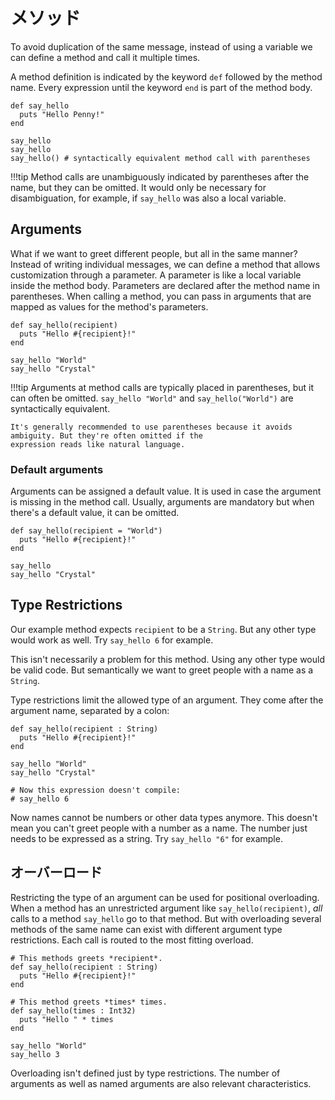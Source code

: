 # メソッド

To avoid duplication of the same message, instead of using a variable we can
define a method and call it multiple times.

A method definition is indicated by the keyword `def` followed by the method name.
Every expression until the keyword `end` is part of the method body.

```crystal-play
def say_hello
  puts "Hello Penny!"
end

say_hello
say_hello
say_hello() # syntactically equivalent method call with parentheses
```

!!!tip
Method calls are unambiguously indicated by parentheses after the name, but they can be omitted. It would only be
necessary for disambiguation, for example, if `say_hello` was also a local variable.

## Arguments

What if we want to greet different people, but all in the same manner?
Instead of writing individual messages, we can define a method that allows customization through a parameter.
A parameter is like a local variable inside the method body. Parameters are declared after the method name in parentheses.
When calling a method, you can pass in arguments that are mapped as values for the method's parameters.

```crystal-play
def say_hello(recipient)
  puts "Hello #{recipient}!"
end

say_hello "World"
say_hello "Crystal"
```

!!!tip
Arguments at method calls are typically placed in parentheses, but it can often be omitted. `say_hello "World"`
and `say_hello("World")` are syntactically equivalent.

    It's generally recommended to use parentheses because it avoids ambiguity. But they're often omitted if the
    expression reads like natural language.

### Default arguments

Arguments can be assigned a default value. It is used in case the argument is missing in the method call. Usually,
arguments are mandatory but when there's a default value, it can be omitted.

```crystal-play
def say_hello(recipient = "World")
  puts "Hello #{recipient}!"
end

say_hello
say_hello "Crystal"
```

## Type Restrictions

Our example method expects `recipient` to be a `String`. But any other type would work as well. Try `say_hello 6`
for example.

This isn't necessarily a problem for this method. Using any other type would be valid code.
But semantically we want to greet people with a name as a `String`.

Type restrictions limit the allowed type of an argument. They come after the argument name, separated by a colon:

```crystal-play
def say_hello(recipient : String)
  puts "Hello #{recipient}!"
end

say_hello "World"
say_hello "Crystal"

# Now this expression doesn't compile:
# say_hello 6
```

Now names cannot be numbers or other data types anymore. This doesn't mean you can't
greet people with a number as a name. The number just needs to be expressed as a string.
Try `say_hello "6"` for example.

## オーバーロード

Restricting the type of an argument can be used for positional overloading.
When a method has an unrestricted argument like `say_hello(recipient)`, *all* calls to a method `say_hello` go to that method.
But with overloading several methods of the same name can exist with different argument type restrictions. Each call is routed
to the most fitting overload.

```crystal-play
# This methods greets *recipient*.
def say_hello(recipient : String)
  puts "Hello #{recipient}!"
end

# This method greets *times* times.
def say_hello(times : Int32)
  puts "Hello " * times
end

say_hello "World"
say_hello 3
```

Overloading isn't defined just by type restrictions. The number of arguments as well as named arguments are also
relevant characteristics.
